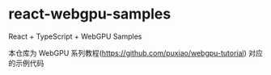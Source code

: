 # react-webgpu-samples
React + TypeScript + WebGPU Samples

本仓库为 WebGPU 系列教程(https://github.com/puxiao/webgpu-tutorial) 对应的示例代码 